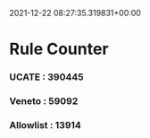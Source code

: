 2021-12-22 08:27:35.319831+00:00
# Rule Counter 
 ### UCATE : 390445

 ### Veneto : 59092

 ### Allowlist : 13914